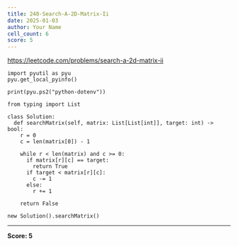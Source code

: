 ```yaml
---
title: 240-Search-A-2D-Matrix-Ii
date: 2025-01-03
author: Your Name
cell_count: 6
score: 5
---
```


https://leetcode.com/problems/search-a-2d-matrix-ii


```
import pyutil as pyu
pyu.get_local_pyinfo()
```


```
print(pyu.ps2("python-dotenv"))
```


```
from typing import List
```


```
class Solution:
  def searchMatrix(self, matrix: List[List[int]], target: int) -> bool:
    r = 0
    c = len(matrix[0]) - 1

    while r < len(matrix) and c >= 0:
      if matrix[r][c] == target:
        return True
      if target < matrix[r][c]:
        c -= 1
      else:
        r += 1

    return False
```


```
new Solution().searchMatrix()
```


---
**Score: 5**